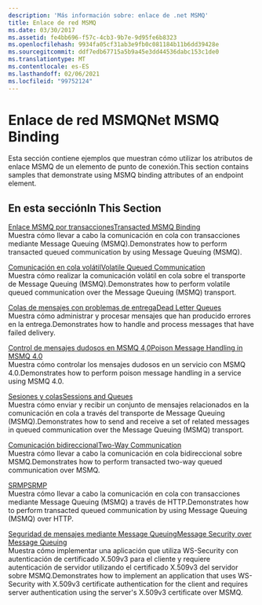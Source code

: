 ```yaml
---
description: 'Más información sobre: enlace de .net MSMQ'
title: Enlace de red MSMQ
ms.date: 03/30/2017
ms.assetid: fe4bb696-f57c-4cb3-9b7e-9d95fe6b8323
ms.openlocfilehash: 9934fa05cf31ab3e9fb0c081184b11b6dd39428e
ms.sourcegitcommit: ddf7edb67715a5b9a45e3dd44536dabc153c1de0
ms.translationtype: MT
ms.contentlocale: es-ES
ms.lasthandoff: 02/06/2021
ms.locfileid: "99752124"
---
```

# <a name="net-msmq-binding"></a><span data-ttu-id="9c488-103">Enlace de red MSMQ</span><span class="sxs-lookup"><span data-stu-id="9c488-103">Net MSMQ Binding</span></span>

<span data-ttu-id="9c488-104">Esta sección contiene ejemplos que muestran cómo utilizar los atributos de enlace MSMQ de un elemento de punto de conexión.</span><span class="sxs-lookup"><span data-stu-id="9c488-104">This section contains samples that demonstrate using MSMQ binding attributes of an endpoint element.</span></span>  
  
## <a name="in-this-section"></a><span data-ttu-id="9c488-105">En esta sección</span><span class="sxs-lookup"><span data-stu-id="9c488-105">In This Section</span></span>  

 [<span data-ttu-id="9c488-106">Enlace MSMQ por transacciones</span><span class="sxs-lookup"><span data-stu-id="9c488-106">Transacted MSMQ Binding</span></span>](transacted-msmq-binding.md)  
 <span data-ttu-id="9c488-107">Muestra cómo llevar a cabo la comunicación en cola con transacciones mediante Message Queuing (MSMQ).</span><span class="sxs-lookup"><span data-stu-id="9c488-107">Demonstrates how to perform transacted queued communication by using Message Queuing (MSMQ).</span></span>  
  
 [<span data-ttu-id="9c488-108">Comunicación en cola volátil</span><span class="sxs-lookup"><span data-stu-id="9c488-108">Volatile Queued Communication</span></span>](volatile-queued-communication.md)  
 <span data-ttu-id="9c488-109">Muestra cómo realizar la comunicación volátil en cola sobre el transporte de Message Queuing (MSMQ).</span><span class="sxs-lookup"><span data-stu-id="9c488-109">Demonstrates how to perform volatile queued communication over the Message Queuing (MSMQ) transport.</span></span>  
  
 [<span data-ttu-id="9c488-110">Colas de mensajes con problemas de entrega</span><span class="sxs-lookup"><span data-stu-id="9c488-110">Dead Letter Queues</span></span>](dead-letter-queues.md)  
 <span data-ttu-id="9c488-111">Muestra cómo administrar y procesar mensajes que han producido errores en la entrega.</span><span class="sxs-lookup"><span data-stu-id="9c488-111">Demonstrates how to handle and process messages that have failed delivery.</span></span>  
  
 [<span data-ttu-id="9c488-112">Control de mensajes dudosos en MSMQ 4,0</span><span class="sxs-lookup"><span data-stu-id="9c488-112">Poison Message Handling in MSMQ 4.0</span></span>](poison-message-handling-in-msmq-4-0.md)  
 <span data-ttu-id="9c488-113">Muestra cómo controlar los mensajes dudosos en un servicio con MSMQ 4.0.</span><span class="sxs-lookup"><span data-stu-id="9c488-113">Demonstrates how to perform poison message handling in a service using MSMQ 4.0.</span></span>  
  
 [<span data-ttu-id="9c488-114">Sesiones y colas</span><span class="sxs-lookup"><span data-stu-id="9c488-114">Sessions and Queues</span></span>](sessions-and-queues.md)  
 <span data-ttu-id="9c488-115">Muestra cómo enviar y recibir un conjunto de mensajes relacionados en la comunicación en cola a través del transporte de Message Queuing (MSMQ).</span><span class="sxs-lookup"><span data-stu-id="9c488-115">Demonstrates how to send and receive a set of related messages in queued communication over the Message Queuing (MSMQ) transport.</span></span>  
  
 [<span data-ttu-id="9c488-116">Comunicación bidireccional</span><span class="sxs-lookup"><span data-stu-id="9c488-116">Two-Way Communication</span></span>](two-way-communication.md)  
 <span data-ttu-id="9c488-117">Muestra cómo llevar a cabo la comunicación en cola bidireccional sobre MSMQ.</span><span class="sxs-lookup"><span data-stu-id="9c488-117">Demonstrates how to perform transacted two-way queued communication over MSMQ.</span></span>
  
 [<span data-ttu-id="9c488-118">SRMP</span><span class="sxs-lookup"><span data-stu-id="9c488-118">SRMP</span></span>](srmp.md)  
 <span data-ttu-id="9c488-119">Muestra cómo llevar a cabo la comunicación en cola con transacciones mediante Message Queuing (MSMQ) a través de HTTP.</span><span class="sxs-lookup"><span data-stu-id="9c488-119">Demonstrates how to perform transacted queued communication by using Message Queuing (MSMQ) over HTTP.</span></span>  
  
 [<span data-ttu-id="9c488-120">Seguridad de mensajes mediante Message Queuing</span><span class="sxs-lookup"><span data-stu-id="9c488-120">Message Security over Message Queuing</span></span>](message-security-over-message-queuing.md)  
 <span data-ttu-id="9c488-121">Muestra cómo implementar una aplicación que utiliza WS-Security con autenticación de certificado X.509v3 para el cliente y requiere autenticación de servidor utilizando el certificado X.509v3 del servidor sobre MSMQ.</span><span class="sxs-lookup"><span data-stu-id="9c488-121">Demonstrates how to implement an application that uses WS-Security with X.509v3 certificate authentication for the client and requires server authentication using the server's X.509v3 certificate over MSMQ.</span></span>
